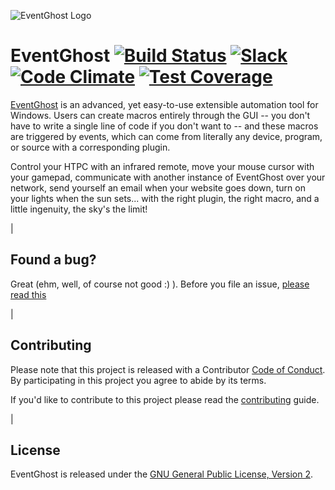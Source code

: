 
![EventGhost Logo](images/logo.png)
# EventGhost   [![Build Status](https://ci.appveyor.com/api/projects/status/3wf2sdw8bf4i02b9/branch/master?svg=true)](https://ci.appveyor.com/project/blackwind/eventghost/build/artifacts)   [![Slack](https://eventghost-slackin.herokuapp.com/badge.svg)](https://eventghost-slackin.herokuapp.com/)   [![Code Climate](https://codeclimate.com/github/EventGhost/EventGhost/badges/gpa.svg)](https://codeclimate.com/github/EventGhost/EventGhost)   [![Test Coverage](https://codeclimate.com/github/EventGhost/EventGhost/badges/coverage.svg)](https://codeclimate.com/github/EventGhost/EventGhost/coverage)



[EventGhost](http://www.eventghost.org) is an advanced, yet easy-to-use extensible automation tool for Windows. Users can create macros entirely through the GUI -- you don't have to write a single line of code if you don't want to -- and these macros are triggered by events, which can come from literally any device, program, or source with a corresponding plugin.

Control your HTPC with an infrared remote, move your mouse cursor with your gamepad, communicate with another instance of EventGhost over your network, send yourself an email when your website goes down, turn on your lights when the sun sets... with the right plugin, the right macro, and a little ingenuity, the sky's the limit!


|

Found a bug?
------------

Great (ehm, well, of course not good :) ). Before you file an issue, [please read this](CONTRIBUTING.md#i-want-to-report-a-bug)

|

Contributing
------------

Please note that this project is released with a Contributor [Code of Conduct](code_of_conduct.md). By participating in this project you agree to abide by its terms.

If you'd like to contribute to this project please read the [contributing](CONTRIBUTING.md) guide.

|

License
-------

EventGhost is released under the [GNU General Public License, Version 2](gpl-2.0.md).

